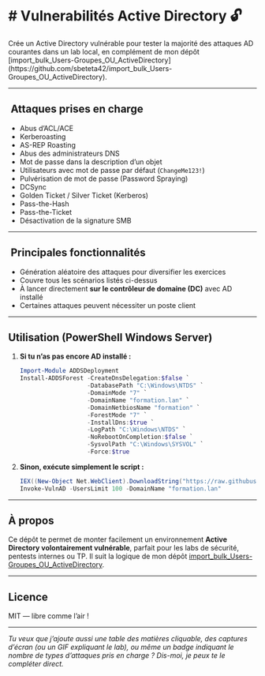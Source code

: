 <h1>
# Vulnerabilités Active Directory 🔓
</h1>
Crée un Active Directory vulnérable pour tester la majorité des attaques AD courantes dans un lab local, en complément de mon dépôt [import_bulk_Users-Groupes_OU_ActiveDirectory](https://github.com/sbeteta42/import_bulk_Users-Groupes_OU_ActiveDirectory).

---

## ​ Attaques prises en charge
- Abus d’ACL/ACE  
- Kerberoasting  
- AS-REP Roasting  
- Abus des administrateurs DNS  
- Mot de passe dans la description d’un objet  
- Utilisateurs avec mot de passe par défaut (`ChangeMe123!`)  
- Pulvérisation de mot de passe (Password Spraying)  
- DCSync  
- Golden Ticket / Silver Ticket (Kerberos)  
- Pass-the-Hash  
- Pass-the-Ticket  
- Désactivation de la signature SMB  

---

## ​ Principales fonctionnalités
- Génération aléatoire des attaques pour diversifier les exercices  
- Couvre tous les scénarios listés ci-dessus  
- À lancer directement **sur le contrôleur de domaine (DC)** avec AD installé  
- Certaines attaques peuvent nécessiter un poste client

---

##  Utilisation (PowerShell Windows Server)
1. **Si tu n’as pas encore AD installé :**
    ```powershell
    Import-Module ADDSDeployment
    Install-ADDSForest -CreateDnsDelegation:$false `
                       -DatabasePath "C:\Windows\NTDS" `
                       -DomainMode "7" `
                       -DomainName "formation.lan" `
                       -DomainNetbiosName "formation" `
                       -ForestMode "7" `
                       -InstallDns:$true `
                       -LogPath "C:\Windows\NTDS" `
                       -NoRebootOnCompletion:$false `
                       -SysvolPath "C:\Windows\SYSVOL" `
                       -Force:$true
    ```

2. **Sinon, exécute simplement le script :**
    ```powershell
    IEX((New-Object Net.WebClient).DownloadString("https://raw.githubusercontent.com/sbeteta42/vulnerable-AD/master/vulner-ad.ps1"))
    Invoke-VulnAD -UsersLimit 100 -DomainName "formation.lan"
    ```

---

##  À propos
Ce dépôt te permet de monter facilement un environnement **Active Directory volontairement vulnérable**, parfait pour les labs de sécurité, pentests internes ou TP. Il suit la logique de mon dépôt [import_bulk_Users-Groupes_OU_ActiveDirectory](https://github.com/sbeteta42/import_bulk_Users-Groupes_OU_ActiveDirectory).

---

##  Licence
MIT — libre comme l’air !

---

*Tu veux que j’ajoute aussi une table des matières cliquable, des captures d’écran (ou un GIF expliquant le lab), ou même un badge indiquant le nombre de types d’attaques pris en charge ? Dis-moi, je peux te le compléter direct.*

